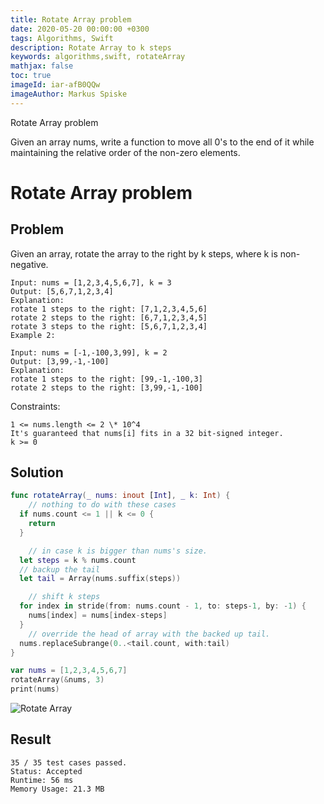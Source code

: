 ```yaml
---
title: Rotate Array problem
date: 2020-05-20 00:00:00 +0300
tags: Algorithms, Swift
description: Rotate Array to k steps
keywords: algorithms,swift, rotateArray
mathjax: false
toc: true
imageId: iar-afB0QQw
imageAuthor: Markus Spiske
---
```


Rotate Array problem

Given an array nums, write a function to move all 0's to the end of it while maintaining the relative order of the non-zero elements.

<!-- more -->

# Rotate Array problem

## Problem

Given an array, rotate the array to the right by k steps, where k is non-negative.

```
Input: nums = [1,2,3,4,5,6,7], k = 3
Output: [5,6,7,1,2,3,4]
Explanation:
rotate 1 steps to the right: [7,1,2,3,4,5,6]
rotate 2 steps to the right: [6,7,1,2,3,4,5]
rotate 3 steps to the right: [5,6,7,1,2,3,4]
Example 2:

Input: nums = [-1,-100,3,99], k = 2
Output: [3,99,-1,-100]
Explanation:
rotate 1 steps to the right: [99,-1,-100,3]
rotate 2 steps to the right: [3,99,-1,-100]
```

Constraints:

```
1 <= nums.length <= 2 \* 10^4
It's guaranteed that nums[i] fits in a 32 bit-signed integer.
k >= 0
```

## Solution

```swift
func rotateArray(_ nums: inout [Int], _ k: Int) {
	// nothing to do with these cases
  if nums.count <= 1 || k <= 0 {
    return
  }

	// in case k is bigger than nums's size.
  let steps = k % nums.count
  // backup the tail
  let tail = Array(nums.suffix(steps))

	// shift k steps
  for index in stride(from: nums.count - 1, to: steps-1, by: -1) {
    nums[index] = nums[index-steps]
  }
	// override the head of array with the backed up tail.
  nums.replaceSubrange(0..<tail.count, with:tail)
}

var nums = [1,2,3,4,5,6,7]
rotateArray(&nums, 3)
print(nums)

```

![Rotate Array](/rotate-array/rotateArray.png)

## Result

```
35 / 35 test cases passed.
Status: Accepted
Runtime: 56 ms
Memory Usage: 21.3 MB
```
